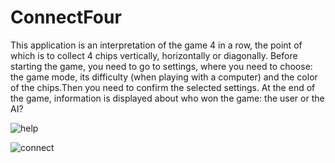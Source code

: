 # ConnectFour

This application is an interpretation of the game 4 in a row, the point of which is to collect 4 chips vertically, horizontally or diagonally.
Before starting the game, you need to go to settings, where you need to choose: the game mode, its difficulty (when playing with a computer) and the color of the chips.Then you need to confirm the selected settings.
At the end of the game, information is displayed about who won the game: the user or the AI?

![help](https://user-images.githubusercontent.com/61186198/109392759-f4f3b180-792e-11eb-82e9-8f1c5e36ad7f.gif)

![connect](https://user-images.githubusercontent.com/61186198/109392773-0341cd80-792f-11eb-9d9c-48e02ebdb223.gif)
